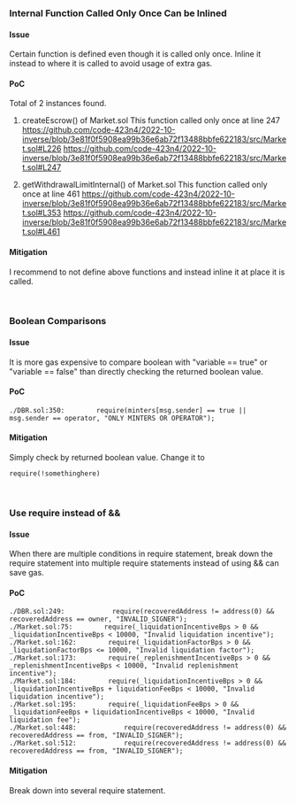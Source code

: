 ### Internal Function Called Only Once Can be Inlined

#### Issue
Certain function is defined even though it is called only once.
Inline it instead to where it is called to avoid usage of extra gas.

#### PoC
Total of 2 instances found.

1. createEscrow() of Market.sol
This function called only once at line 247
https://github.com/code-423n4/2022-10-inverse/blob/3e81f0f5908ea99b36e6ab72f13488bbfe622183/src/Market.sol#L226
https://github.com/code-423n4/2022-10-inverse/blob/3e81f0f5908ea99b36e6ab72f13488bbfe622183/src/Market.sol#L247

2. getWithdrawalLimitInternal() of Market.sol
This function called only once at line 461
https://github.com/code-423n4/2022-10-inverse/blob/3e81f0f5908ea99b36e6ab72f13488bbfe622183/src/Market.sol#L353
https://github.com/code-423n4/2022-10-inverse/blob/3e81f0f5908ea99b36e6ab72f13488bbfe622183/src/Market.sol#L461

#### Mitigation
I recommend to not define above functions and instead inline it at place it is called.

&ensp;
### Boolean Comparisons

#### Issue
It is more gas expensive to compare boolean with "variable == true" or "variable == false" than 
directly checking the returned boolean value.

#### PoC
```
./DBR.sol:350:        require(minters[msg.sender] == true || msg.sender == operator, "ONLY MINTERS OR OPERATOR");
```

#### Mitigation
Simply check by returned boolean value.
Change it to
```
require(!somethinghere)
```

&ensp;
### Use require instead of &&

#### Issue
When there are multiple conditions in require statement, break down the require statement into
multiple require statements instead of using && can save gas.

#### PoC
```
./DBR.sol:249:            require(recoveredAddress != address(0) && recoveredAddress == owner, "INVALID_SIGNER");
./Market.sol:75:        require(_liquidationIncentiveBps > 0 && _liquidationIncentiveBps < 10000, "Invalid liquidation incentive");
./Market.sol:162:        require(_liquidationFactorBps > 0 && _liquidationFactorBps <= 10000, "Invalid liquidation factor");
./Market.sol:173:        require(_replenishmentIncentiveBps > 0 && _replenishmentIncentiveBps < 10000, "Invalid replenishment incentive");
./Market.sol:184:        require(_liquidationIncentiveBps > 0 && _liquidationIncentiveBps + liquidationFeeBps < 10000, "Invalid liquidation incentive");
./Market.sol:195:        require(_liquidationFeeBps > 0 && _liquidationFeeBps + liquidationIncentiveBps < 10000, "Invalid liquidation fee");
./Market.sol:448:            require(recoveredAddress != address(0) && recoveredAddress == from, "INVALID_SIGNER");
./Market.sol:512:            require(recoveredAddress != address(0) && recoveredAddress == from, "INVALID_SIGNER");
```

#### Mitigation
Break down into several require statement.

&ensp;
